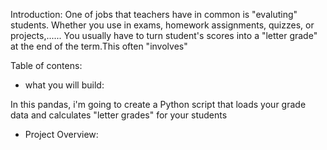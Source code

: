 Introduction:
One of jobs that teachers have in common is "evaluting" students. Whether you use in exams, homework assignments, quizzes, or projects,...... You usually  have to turn student's scores into a "letter grade"  at the end of the term.This often "involves"                        

Table of contens:
  - what you will build:
  
  In this pandas, i'm going to create a Python script  that loads your grade data and calculates "letter grades"
  for your students

  - Project Overview:
  
  
  
  

